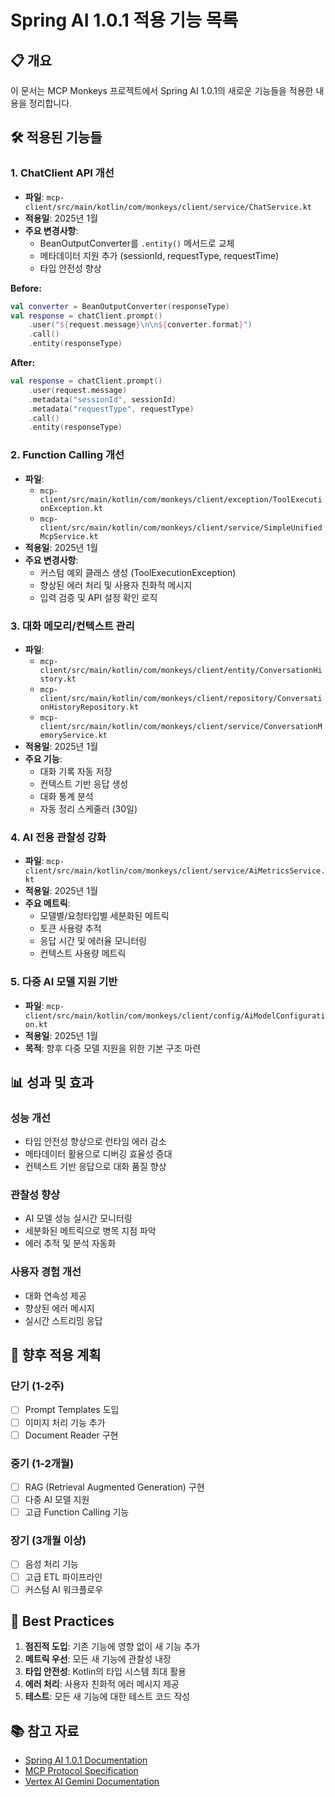 # Spring AI 1.0.1 적용 기능 목록

## 📋 개요
이 문서는 MCP Monkeys 프로젝트에서 Spring AI 1.0.1의 새로운 기능들을 적용한 내용을 정리합니다.

## 🛠️ 적용된 기능들

### 1. ChatClient API 개선
- **파일**: `mcp-client/src/main/kotlin/com/monkeys/client/service/ChatService.kt`
- **적용일**: 2025년 1월
- **주요 변경사항**:
  - BeanOutputConverter를 `.entity()` 메서드로 교체
  - 메타데이터 지원 추가 (sessionId, requestType, requestTime)
  - 타입 안전성 향상

**Before:**
```kotlin
val converter = BeanOutputConverter(responseType)
val response = chatClient.prompt()
    .user("${request.message}\n\n${converter.format}")
    .call()
    .entity(responseType)
```

**After:**
```kotlin
val response = chatClient.prompt()
    .user(request.message)
    .metadata("sessionId", sessionId)
    .metadata("requestType", requestType)
    .call()
    .entity(responseType)
```

### 2. Function Calling 개선
- **파일**: 
  - `mcp-client/src/main/kotlin/com/monkeys/client/exception/ToolExecutionException.kt`
  - `mcp-client/src/main/kotlin/com/monkeys/client/service/SimpleUnifiedMcpService.kt`
- **적용일**: 2025년 1월
- **주요 변경사항**:
  - 커스텀 예외 클래스 생성 (ToolExecutionException)
  - 향상된 에러 처리 및 사용자 친화적 메시지
  - 입력 검증 및 API 설정 확인 로직

### 3. 대화 메모리/컨텍스트 관리
- **파일**: 
  - `mcp-client/src/main/kotlin/com/monkeys/client/entity/ConversationHistory.kt`
  - `mcp-client/src/main/kotlin/com/monkeys/client/repository/ConversationHistoryRepository.kt`
  - `mcp-client/src/main/kotlin/com/monkeys/client/service/ConversationMemoryService.kt`
- **적용일**: 2025년 1월
- **주요 기능**:
  - 대화 기록 자동 저장
  - 컨텍스트 기반 응답 생성
  - 대화 통계 분석
  - 자동 정리 스케줄러 (30일)

### 4. AI 전용 관찰성 강화
- **파일**: `mcp-client/src/main/kotlin/com/monkeys/client/service/AiMetricsService.kt`
- **적용일**: 2025년 1월
- **주요 메트릭**:
  - 모델별/요청타입별 세분화된 메트릭
  - 토큰 사용량 추적
  - 응답 시간 및 에러율 모니터링
  - 컨텍스트 사용량 메트릭

### 5. 다중 AI 모델 지원 기반
- **파일**: `mcp-client/src/main/kotlin/com/monkeys/client/config/AiModelConfiguration.kt`
- **적용일**: 2025년 1월
- **목적**: 향후 다중 모델 지원을 위한 기본 구조 마련

## 📊 성과 및 효과

### 성능 개선
- 타입 안전성 향상으로 런타임 에러 감소
- 메타데이터 활용으로 디버깅 효율성 증대
- 컨텍스트 기반 응답으로 대화 품질 향상

### 관찰성 향상
- AI 모델 성능 실시간 모니터링
- 세분화된 메트릭으로 병목 지점 파악
- 에러 추적 및 분석 자동화

### 사용자 경험 개선
- 대화 연속성 제공
- 향상된 에러 메시지
- 실시간 스트리밍 응답

## 🔄 향후 적용 계획

### 단기 (1-2주)
- [ ] Prompt Templates 도입
- [ ] 이미지 처리 기능 추가
- [ ] Document Reader 구현

### 중기 (1-2개월)
- [ ] RAG (Retrieval Augmented Generation) 구현
- [ ] 다중 AI 모델 지원
- [ ] 고급 Function Calling 기능

### 장기 (3개월 이상)
- [ ] 음성 처리 기능
- [ ] 고급 ETL 파이프라인
- [ ] 커스텀 AI 워크플로우

## 🎯 Best Practices

1. **점진적 도입**: 기존 기능에 영향 없이 새 기능 추가
2. **메트릭 우선**: 모든 새 기능에 관찰성 내장
3. **타입 안전성**: Kotlin의 타입 시스템 최대 활용
4. **에러 처리**: 사용자 친화적 에러 메시지 제공
5. **테스트**: 모든 새 기능에 대한 테스트 코드 작성

## 📚 참고 자료
- [Spring AI 1.0.1 Documentation](https://docs.spring.io/spring-ai/reference/)
- [MCP Protocol Specification](https://modelcontextprotocol.io/docs)
- [Vertex AI Gemini Documentation](https://cloud.google.com/vertex-ai/docs)